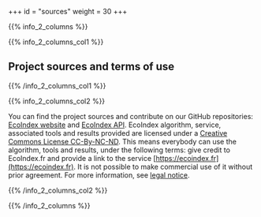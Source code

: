 +++
id = "sources"
weight = 30
+++

{{% info_2_columns %}}

{{% info_2_columns_col1 %}}

## Project sources and terms of use

{{% /info_2_columns_col1 %}}

{{% info_2_columns_col2 %}}

You can find the project sources and contribute on our GitHub repositories: [EcoIndex website](https://github.com/cnumr/EcoIndex) and [EcoIndex API](https://github.com/cnumr/EcoIndex_python/tree/main/projects/ecoindex_api#readme). EcoIndex algorithm, service, associated tools and results provided are licensed under a [Creative Commons License CC-By-NC-ND](https://creativecommons.org/licenses/by-nc-nd/2.0/). This means everybody can use the algorithm, tools and results, under the following terms: give credit to EcoIndex.fr and provide a link to the service [https://ecoindex.fr](https://ecoindex.fr). It is not possible to make commercial use of it without prior agreement. For more information, see [legal notice](/en/legal).

{{% /info_2_columns_col2 %}}

{{% /info_2_columns %}}

